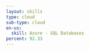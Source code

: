 ```yaml
---
layout: skills
type: cloud
sub-type: cloud
en-us:
  skill: Azure - SQL Databases
percent: 92.33
---
```

